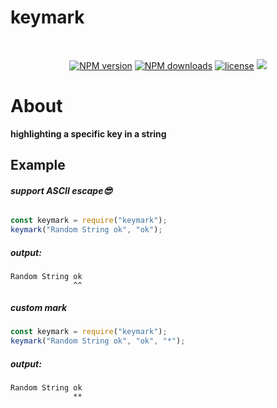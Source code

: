 # **keymark**

<div align="center">
<br>
  <p>
 <a href="https://www.npmjs.com/package/keymark"><img src="https://img.shields.io/npm/v/keymark.svg?style=for-the-badge" alt="NPM version" /></a>
 <a href="https://www.npmjs.com/package/keymark"><img src="https://img.shields.io/npm/dt/keymark.svg?maxAge=3600&style=for-the-badge" alt="NPM downloads" /></a>
  <a href="https://www.npmjs.com/package/keymark"><img src="https://img.shields.io/npm/l/keymark.svg?maxAge=3600&style=for-the-badge" alt="license" /></a>
    <a href="https://github.com/4i8/keymark/issues">
        <img src="https://img.shields.io/github/issues/4i8/keymark?label=Issues&style=for-the-badge">
    </a>
     </p>
</div>

# **About**

**highlighting a specific key in a string**

## **Example**
###### **support ASCII escape😎**
```js
const keymark = require("keymark");
keymark("Random String ok", "ok");
```

##### **output:**

```
Random String ok
              ^^
```

##### **custom mark**

```js
const keymark = require("keymark");
keymark("Random String ok", "ok", "*");
```

##### output:

```
Random String ok
              **
```
